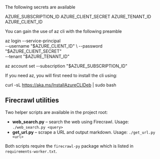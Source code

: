 The following secrets are available

AZURE_SUBSCRIPTION_ID
AZURE_CLIENT_SECRET
AZURE_TENANT_ID
AZURE_CLIENT_ID

You can gain the use of az cli with the following preamble

az login --service-principal \
  --username "$AZURE_CLIENT_ID" \
  --password "$AZURE_CLIENT_SECRET" \
  --tenant "$AZURE_TENANT_ID"

az account set --subscription "$AZURE_SUBSCRIPTION_ID"

If you need az, you will first need to install the cli using:

curl -sL https://aka.ms/InstallAzureCLIDeb | sudo bash

## Firecrawl utilities

Two helper scripts are available in the project root:

* **web_search.py** – search the web using Firecrawl. Usage:
  `./web_search.py <query>`
* **get_url.py** – scrape a URL and output markdown. Usage:
  `./get_url.py <url>`

Both scripts require the `firecrawl-py` package which is listed in `requirements-worker.txt`.
